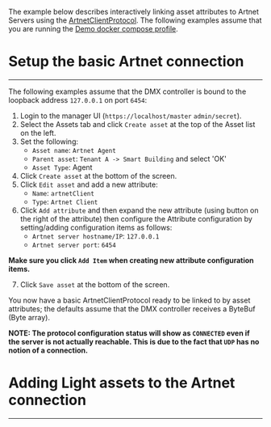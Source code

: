 The example below describes interactively linking asset attributes to Artnet Servers using the [ArtnetClientProtocol](https://github.com/openremote/openremote/blob/master/agent/src/main/java/org/openremote/agent/protocol/dmx/artnet/ArtnetClientProtocol.java). The following examples assume that you are running the [Demo docker compose profile](https://github.com/openremote/openremote/wiki/Developer-Guide:-Docker-compose-profiles#demo-docker-composeyml).

# Setup the basic Artnet connection
***
The following examples assume that the DMX controller is bound to the loopback address `127.0.0.1` on port `6454`:
1. Login to the manager UI (`https://localhost/master` `admin/secret`).
2. Select the Assets tab and click `Create asset` at the top of the Asset list on the left.
3. Set the following:
    * `Asset name`: `Artnet Agent`
    * `Parent asset`: `Tenant A -> Smart Building` and select 'OK'
    * `Asset Type`: Agent
4. Click `Create asset` at the bottom of the screen.
5. Click `Edit asset` and add a new attribute:
    * `Name`: `artnetClient`
    * `Type`: `Artnet Client`
6. Click `Add attribute` and then expand the new attribute (using button on the right of the attribute) then configure the Attribute configuration by setting/adding configuration items as follows:
    * `Artnet server hostname/IP`: `127.0.0.1`
    * `Artnet server port`: `6454`

**Make sure you click `Add Item` when creating new attribute configuration items.**

7. Click `Save asset` at the bottom of the screen.

You now have a basic ArtnetClientProtocol ready to be linked to by asset attributes; the defaults assume that the DMX controller receives a ByteBuf (Byte array). 

**NOTE: The protocol configuration status will show as `CONNECTED` even if the server is not actually reachable. This is due to the fact that `UDP` has no notion of a connection.**

# Adding Light assets to the Artnet connection
***

